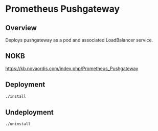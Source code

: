 # Prometheus Pushgateway

## Overview

Deploys pushgateway as a pod and associated LoadBalancer service.

## NOKB

https://kb.novaordis.com/index.php/Prometheus_Pushgateway

## Deployment

```bash
./install
```

## Undeployment

```bash
./uninstall
```

